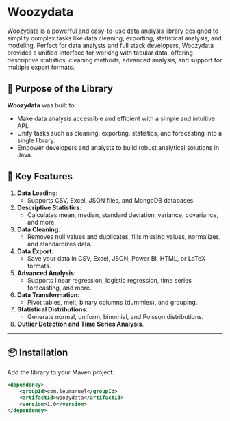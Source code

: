 # Woozydata

Woozydata is a powerful and easy-to-use data analysis library designed to simplify complex tasks like data cleaning, exporting, statistical analysis, and modeling. Perfect for data analysts and full stack developers, Woozydata provides a unified interface for working with tabular data, offering descriptive statistics, cleaning methods, advanced analysis, and support for multiple export formats.

## 🚀 Purpose of the Library

**Woozydata** was built to:
- Make data analysis accessible and efficient with a simple and intuitive API.
- Unify tasks such as cleaning, exporting, statistics, and forecasting into a single library.
- Empower developers and analysts to build robust analytical solutions in Java.

## 🧰 Key Features

1. **Data Loading**:
   - Supports CSV, Excel, JSON files, and MongoDB databases.
2. **Descriptive Statistics**:
   - Calculates mean, median, standard deviation, variance, covariance, and more.
3. **Data Cleaning**:
   - Removes null values and duplicates, fills missing values, normalizes, and standardizes data.
4. **Data Export**:
   - Save your data in CSV, Excel, JSON, Power BI, HTML, or LaTeX formats.
5. **Advanced Analysis**:
   - Supports linear regression, logistic regression, time series forecasting, and more.
6. **Data Transformation**:
   - Pivot tables, melt, binary columns (dummies), and grouping.
7. **Statistical Distributions**:
   - Generate normal, uniform, binomial, and Poisson distributions.
8. **Outlier Detection and Time Series Analysis**.

---

## 📦 Installation

Add the library to your Maven project:

```xml
<dependency>
    <groupId>com.leumanuel</groupId>
    <artifactId>woozydata</artifactId>
    <version>1.0</version>
</dependency>


